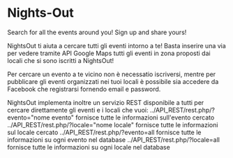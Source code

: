 # Nights-Out
Search for all the events around you! Sign up and share yours!

NightsOut ti aiuta a cercare tutti gli eventi intorno a te! Basta inserire una via per vedere tramite API Google Maps tutti gli eventi in zona proposti dai locali che si sono iscritti a NightsOut! 

Per cercare un evento a te vicino non è necessatio iscriversi, mentre per pubblicare gli eventi organizzati nei tuoi locali è possibile sia accedere da Facebook che registrarsi fornendo email e password. 

NightsOut implementa inoltre un servizio REST disponibile a tutti per cercare direttamente gli eventi e i locali che vuoi: ../API_REST/rest.php/?evento="nome evento"   fornisce tutte le informazioni sull'evento cercato
../API_REST/rest.php/?locale="nome locale"   fornisce tutte le informazioni sul locale cercato
../API_REST/rest.php/?evento=all             fornisce tutte le informazioni su ogni evento nel database 
../API_REST/rest.php/?locale=all             fornisce tutte le informazioni su ogni locale nel database 
